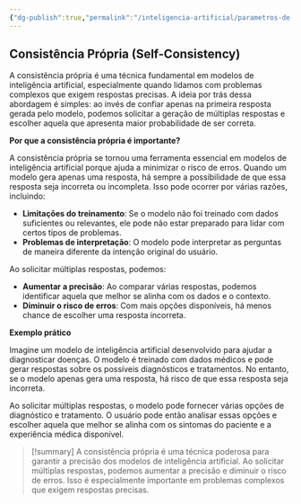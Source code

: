 ```yaml
---
{"dg-publish":true,"permalink":"/inteligencia-artificial/parametros-de-llm/self-consistency/","title":"Self Consistency","metatags":{"description":"podemos solicitar a geração de múltiplas respostas e escolher aquela que apresenta maior probabilidade de ser correta."},"tags":["Inteligencia-artificial","LLM"],"updated":"2025-01-20T19:45:13.839-03:00"}
---
```



## **Consistência Própria (Self-Consistency)**

A consistência própria é uma técnica fundamental em modelos de inteligência artificial, especialmente quando lidamos com problemas complexos que exigem respostas precisas. A ideia por trás dessa abordagem é simples: ao invés de confiar apenas na primeira resposta gerada pelo modelo, podemos solicitar a geração de múltiplas respostas e escolher aquela que apresenta maior probabilidade de ser correta.

**Por que a consistência própria é importante?**

A consistência própria se tornou uma ferramenta essencial em modelos de inteligência artificial porque ajuda a minimizar o risco de erros. Quando um modelo gera apenas uma resposta, há sempre a possibilidade de que essa resposta seja incorreta ou incompleta. Isso pode ocorrer por várias razões, incluindo:

- **Limitações do treinamento**: Se o modelo não foi treinado com dados suficientes ou relevantes, ele pode não estar preparado para lidar com certos tipos de problemas.
- **Problemas de interpretação**: O modelo pode interpretar as perguntas de maneira diferente da intenção original do usuário.

Ao solicitar múltiplas respostas, podemos:

- **Aumentar a precisão**: Ao comparar várias respostas, podemos identificar aquela que melhor se alinha com os dados e o contexto.
- **Diminuir o risco de erros**: Com mais opções disponíveis, há menos chance de escolher uma resposta incorreta.

**Exemplo prático**

Imagine um modelo de inteligência artificial desenvolvido para ajudar a diagnosticar doenças. O modelo é treinado com dados médicos e pode gerar respostas sobre os possíveis diagnósticos e tratamentos. No entanto, se o modelo apenas gera uma resposta, há risco de que essa resposta seja incorreta.

Ao solicitar múltiplas respostas, o modelo pode fornecer várias opções de diagnóstico e tratamento. O usuário pode então analisar essas opções e escolher aquela que melhor se alinha com os sintomas do paciente e a experiência médica disponível.

> [!summary] A consistência própria é uma técnica poderosa para garantir a precisão dos modelos de inteligência artificial. Ao solicitar múltiplas respostas, podemos aumentar a precisão e diminuir o risco de erros. Isso é especialmente importante em problemas complexos que exigem respostas precisas.
